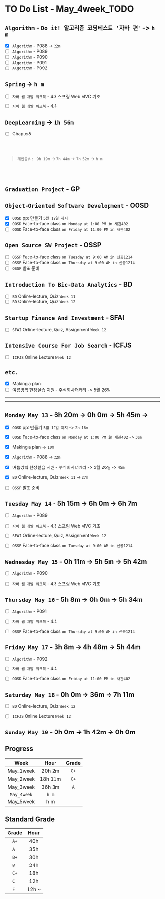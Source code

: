 # TO Do List - May_4week_TODO

## `Algorithm` - `Do it! 알고리즘 코딩테스트 '자바 편'` -> `h m`
- [x] `Algorithm` - P088 -> `22m`
- [ ] `Algorithm` - P089
- [ ] `Algorithm` - P090
- [ ] `Algorithm` - P091
- [ ] `Algorithm` - P092

## `Spring` -> `h m`
- [ ] `자바 웹 개발 워크북` - 4.3 스프링 Web MVC 기초
- [ ] `자바 웹 개발 워크북` - 4.4


## `DeepLearning` -> `1h 56m`
- [ ] Chapter8


<br><br>

> `개인공부` : ` 9h 19m` -> `7h 44m` -> `7h 52m` -> `h m`

<br><br>

<!-- ## `Java`
## `OPIc`
## `Stock`
## `React` -->


## `Graduation Project` - GP
<!-- - [x] `GP` 대면수업 `화요일`
- [x] `GP` 대면수업 `목요일`
- [x] `GP` Team Meeting `Friday 15:00` -->

## `Object-Oriented Software Development` - OOSD
- [x] `OOSD` ppt 만들기 `5월 19일 까지`
- [x] `OOSD` Face-to-face class `on Monday at 1:00 PM in 새관402`
- [ ] `OOSD` Face-to-face class `on Friday at 11:00 PM in 새관402`

## `Open Source SW Project` - OSSP
- [ ] `OSSP` Face-to-face class `on Tuesday at 9:00 AM in 신공1214`
- [ ] `OSSP` Face-to-face class `on Thursday at 9:00 AM in 신공1214`
- [ ] `OSSP` 발표 준비

## `Introduction To Bic-Data Analytics` - BD
- [ ] `BD` Online-lecture, Quiz  `Week 11`
- [ ] `BD` Online-lecture, Quiz  `Week 12`

## `Startup Finance And Investment` - SFAI
- [ ] `SFAI` Online-lecture, Quiz, Assignment `Week 12`

## `Intensive Course For Job Search` - ICFJS
- [ ] `ICFJS` Online Lecture `Week 12`
<!-- - [ ] `ICFJS` - Assignment3 `until June 20` -->

## `etc.`
- [x] Making a plan
- [ ] 여름방학 현장실습 지원 - 주식회사더캐리 -> 5월 26일

---
---

## `Monday May 13` - 6h 20m -> 0h 0m -> 5h 45m -> 
- [x] `OOSD` ppt 만들기 `5월 19일 까지` -> `2h 16m`
- [x] `OOSD` Face-to-face class `on Monday at 1:00 PM in 새관402` -> `30m`
- [x] Making a plan -> `10m`
- [x] `Algorithm` - P088 -> `22m`
- [x] 여름방학 현장실습 지원 - 주식회사더캐리 -> 5월 26일 -> `45m`
- [x] `BD` Online-lecture, Quiz  `Week 11` -> `27m`
- [ ] `OSSP` 발표 준비


## `Tuesday May 14` - 5h 15m -> 6h 0m -> 6h 7m
- [ ] `Algorithm` - P089
- [ ] `자바 웹 개발 워크북` - 4.3 스프링 Web MVC 기초
- [ ] `SFAI` Online-lecture, Quiz, Assignment `Week 12`
- [ ] `OSSP` Face-to-face class `on Tuesday at 9:00 AM in 신공1214`


## `Wednesday May 15` - 0h 11m -> 5h 5m -> 5h 42m
- [ ] `Algorithm` - P090
- [ ] `자바 웹 개발 워크북` - 4.3 스프링 Web MVC 기초


## `Thursday May 16` - 5h 8m -> 0h 0m -> 5h 34m
- [ ] `Algorithm` - P091
- [ ] `자바 웹 개발 워크북` - 4.4
- [ ] `OSSP` Face-to-face class `on Thursday at 9:00 AM in 신공1214`


## `Friday May 17` - 3h 8m -> 4h 48m -> 5h 44m
- [ ] `Algorithm` - P092
- [ ] `자바 웹 개발 워크북` - 4.4
- [ ] `OOSD` Face-to-face class `on Friday at 11:00 PM in 새관402`


## `Saturday May 18` - 0h 0m -> 36m -> 7h 11m
- [ ] `BD` Online-lecture, Quiz  `Week 12`
- [ ] `ICFJS` Online Lecture `Week 12`


## `Sunday May 19` - 0h 0m -> 1h 42m -> 0h 0m



## Progress
| Week | Hour | Grade |
|:---:|:---:|:---:|
|May_1week|20h 2m|`C+`|
|May_2week|18h 11m|`C+`|
|May_3week|36h 3m|`A`|
|`May_4week`|`h m`||
|May_5week|h m||


## Standard Grade
| Grade | Hour |
|:---:|:---:|
|`A+`|40h|
|`A `|35h|
|`B+`|30h|
|`B `|24h|
|`C+`|18h|
|`C `|12h|
|`F `|12h ~|
